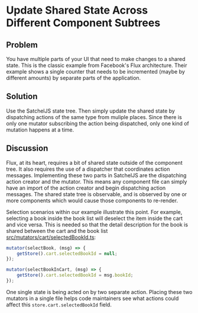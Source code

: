 # Update Shared State Across Different Component Subtrees

## Problem
You have multiple parts of your UI that need to make changes to a shared state. This is the classic example from Facebook's Flux architecture. Their example shows a single counter that needs to be incremented (maybe by different amounts) by separate parts of the application.

## Solution
Use the SatchelJS state tree. Then simply update the shared state by dispatching actions of the same type from muliple places. Since there is only one mutator subscribing the action being dispatched, only one kind of mutation happens at a time.

## Discussion
Flux, at its heart, requires a bit of shared state outside of the component tree. It also requires the use of a dispatcher that coordinates action messages. Implementing these two parts in SatchelJS are the dispatching action creator and the mutator. This means any component file can simply have an import of the action creator and begin dispatching action messages. The shared state tree is observable, and is observed by one or more components which would cause those components to re-render.

Selection scenarios within our example illustrate this point. For example, selecting a book inside the book list will deselect the item inside the cart and vice versa. This is needed so that the detail description for the book is shared between the cart and the book list [src/mutators/cart/selectedBookId.ts](../src/mutators/cart/selectedBookId.ts):

```typescript
mutator(selectBook, (msg) => {
    getStore().cart.selectedBookId = null;
});

mutator(selectBookInCart, (msg) => {
    getStore().cart.selectedBookId = msg.bookId;
});
```

One single state is being acted on by two separate action. Placing these two mutators in a single file helps code maintainers see what actions could affect this `store.cart.selectedBookId` field.
